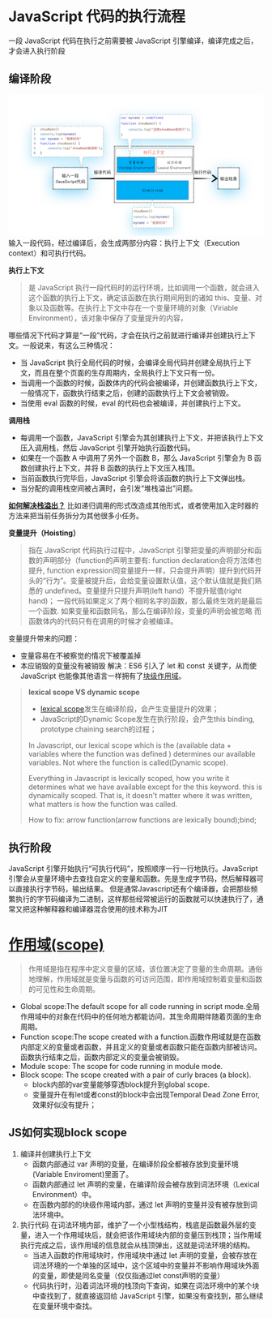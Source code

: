 
# JavaScript 代码的执行流程
一段 JavaScript 代码在执行之前需要被 JavaScript 引擎编译，编译完成之后，才会进入执行阶段
## 编译阶段
![](./images/js%E7%BC%96%E8%AF%91%E9%98%B6%E6%AE%B5.webp)
输入一段代码，经过编译后，会生成两部分内容：执行上下文（Execution context）和可执行代码。

**执行上下文**

> 是 JavaScript 执行一段代码时的运行环境，比如调用一个函数，就会进入这个函数的执行上下文，确定该函数在执行期间用到的诸如 this、变量、对象以及函数等。在执行上下文中存在一个变量环境的对象（Viriable Environment），该对象中保存了变量提升的内容，

哪些情况下代码才算是“一段”代码，才会在执行之前就进行编译并创建执行上下文。一般说来，有这么三种情况：
- 当 JavaScript 执行全局代码的时候，会编译全局代码并创建全局执行上下文，而且在整个页面的生存周期内，全局执行上下文只有一份。
- 当调用一个函数的时候，函数体内的代码会被编译，并创建函数执行上下文，一般情况下，函数执行结束之后，创建的函数执行上下文会被销毁。
- 当使用 eval 函数的时候，eval 的代码也会被编译，并创建执行上下文。

**调用栈**
- 每调用一个函数，JavaScript 引擎会为其创建执行上下文，并把该执行上下文压入调用栈，然后 JavaScript 引擎开始执行函数代码。
- 如果在一个函数 A 中调用了另外一个函数 B，那么 JavaScript 引擎会为 B 函数创建执行上下文，并将 B 函数的执行上下文压入栈顶。
- 当前函数执行完毕后，JavaScript 引擎会将该函数的执行上下文弹出栈。
- 当分配的调用栈空间被占满时，会引发“堆栈溢出”问题。

**[如何解决栈溢出？](./call%20stack.js)**
比如递归调用的形式改造成其他形式，或者使用加入定时器的方法来把当前任务拆分为其他很多小任务。

**变量提升（Hoisting）**

> 指在 JavaScript 代码执行过程中，JavaScript 引擎把变量的声明部分和函数的声明部分（function的声明主要有: function declaration会将方法体也提升, function expression同变量提升一样，只会提升声明）提升到代码开头的“行为”。变量被提升后，会给变量设置默认值，这个默认值就是我们熟悉的 undefined。变量提升只提升声明(left hand）不提升赋值(right hand)；
> 一段代码如果定义了两个相同名字的函数，那么最终生效的是最后一个函数.
> 如果变量和函数同名，那么在编译阶段，变量的声明会被忽略
> 而函数体内的代码只有在调用的时候才会被编译。

变量提升带来的问题：
- 变量容易在不被察觉的情况下被覆盖掉
- 本应销毁的变量没有被销毁
解决：ES6 引入了 let 和 const 关键字，从而使 JavaScript 也能像其他语言一样拥有了[块级作用域](#作用域scope)。


>**lexical scope VS dynamic scope**
>- [lexical scope](https://developer.mozilla.org/en-US/docs/Web/JavaScript/Closures)发生在编译阶段，会产生变量提升的效果；
>- JavaScript的Dynamic Scope发生在执行阶段，会产生this binding, prototype chaining search的过程；
>
>In Javascript, our lexical scope which is the (available data + variables where the function was defined ) determines our available variables. Not where the function is called(Dynamic scope).
>
>Everything in Javascript is lexically scoped, how you write it determines what we have available except for the this keyword. this is dynamically scoped. That is, it doesn't matter where it was written, what matters is how the function was called.
>
>How to fix: arrow function(arrow functions are lexically bound);bind;


## 执行阶段
JavaScript 引擎开始执行“可执行代码”，按照顺序一行一行地执行。JavaScript 引擎会从变量环境中去查找自定义的变量和函数。先是生成字节码，然后解释器可以直接执行字节码，输出结果。  但是通常Javascript还有个编译器，会把那些频繁执行的字节码编译为二进制，这样那些经常被运行的函数就可以快速执行了，通常又把这种解释器和编译器混合使用的技术称为JIT

# [作用域(scope)](./https://developer.mozilla.org/en-US/docs/Glossary/Scope)
> 作用域是指在程序中定义变量的区域，该位置决定了变量的生命周期。通俗地理解，作用域就是变量与函数的可访问范围，即作用域控制着变量和函数的可见性和生命周期。
- Global scope:The default scope for all code running in script mode.全局作用域中的对象在代码中的任何地方都能访问，其生命周期伴随着页面的生命周期。
- Function scope:The scope created with a function.函数作用域就是在函数内部定义的变量或者函数，并且定义的变量或者函数只能在函数内部被访问。函数执行结束之后，函数内部定义的变量会被销毁。
- Module scope: The scope for code running in module mode.
- Block scope: The scope created with a pair of curly braces (a block).
    - block内部的var变量能够穿透block提升到global scope.
    - 变量提升在有let或者const的block中会出现Temporal Dead Zone Error, 效果好似没有提升；

## JS如何实现block scope
1. 编译并创建执行上下文
    - 函数内部通过 var 声明的变量，在编译阶段全都被存放到变量环境(Variable Enviroment)里面了。
    - 函数内部通过 let 声明的变量，在编译阶段会被存放到词法环境（Lexical Environment）中。
    - 在函数内部的的块级作用域内部，通过 let 声明的变量并没有被存放到词法环境中。
2. 执行代码
在词法环境内部，维护了一个小型栈结构，栈底是函数最外层的变量，进入一个作用域块后，就会把该作用域块内部的变量压到栈顶；当作用域执行完成之后，该作用域的信息就会从栈顶弹出，这就是词法环境的结构。
    - 当进入函数的作用域块时，作用域块中通过 let 声明的变量，会被存放在词法环境的一个单独的区域中，这个区域中的变量并不影响作用域块外面的变量，即使是同名变量（仅仅指通过let const声明的变量）
    - 代码执行时，沿着词法环境的栈顶向下查询，如果在词法环境中的某个块中查找到了，就直接返回给 JavaScript 引擎，如果没有查找到，那么继续在变量环境中查找。

